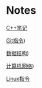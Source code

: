 # Notes

[C++笔记](./C++笔记.md)

[Git指令](./Git指令.md))

[数据结构](./数据结构.md))

[计算机网络](./计算机网络.md))

[Linux指令](./Linux.md)


